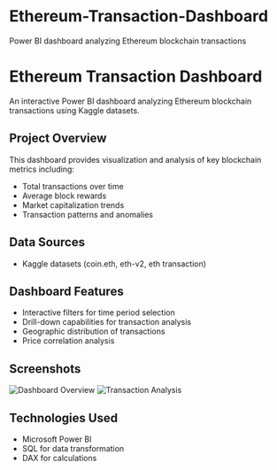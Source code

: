 # Ethereum-Transaction-Dashboard
Power BI dashboard analyzing Ethereum blockchain transactions

# Ethereum Transaction Dashboard
An interactive Power BI dashboard analyzing Ethereum blockchain transactions using Kaggle datasets.

## Project Overview
This dashboard provides visualization and analysis of key blockchain metrics including:
- Total transactions over time
- Average block rewards
- Market capitalization trends
- Transaction patterns and anomalies

## Data Sources
- Kaggle datasets (coin.eth, eth-v2, eth transaction)

## Dashboard Features
- Interactive filters for time period selection
- Drill-down capabilities for transaction analysis
- Geographic distribution of transactions
- Price correlation analysis

## Screenshots
![Dashboard Overview](screenshots/dashboard-overview.png)
![Transaction Analysis](screenshots/transaction-analysis.png)

## Technologies Used
- Microsoft Power BI
- SQL for data transformation
- DAX for calculations
